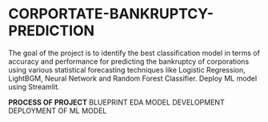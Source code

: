 # CORPORTATE-BANKRUPTCY-PREDICTION
The goal of the project is to identify the best classification model in terms of accuracy and performance for predicting the bankruptcy of corporations using various statistical forecasting techniques like Logistic Regression, LightBGM, Neural Network and Random Forest Classifier. Deploy ML model using Streamlit.

**PROCESS OF PROJECT**
BLUEPRINT
EDA
MODEL DEVELOPMENT
DEPLOYMENT OF ML MODEL
